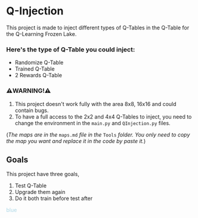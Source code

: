 # Q-Injection

This project is made to inject different types of Q-Tables in the Q-Table for the Q-Learning Frozen Lake.

### Here's the type of Q-Table you could inject:
- Randomize Q-Table
- Trained Q-Table
- 2 Rewards Q-Table

### **⚠️WARNING!⚠️** 
1. This project doesn't work fully with the area 8x8, 16x16 and could contain bugs.
2. To have a full access to the 2x2 and 4x4 Q-Tables to inject, you need to change the environment in the `main.py` and `QInjection.py` files.

(_The maps are in the_ `maps.md` _file in the_ `Tools` _folder. You only need to copy the map you want and replace it in the code by paste it._)

## Goals
This project have three goals, 
1. Test Q-Table
2. Upgrade them again
3. Do it both train before test after

<p style="color:#ADD8E6">blue</p>
